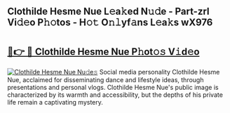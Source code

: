 ## Clothilde Hesme Nue L𝚎a𝚔ed N𝚞𝚍e - Part-zrI Vi𝚍𝚎o P𝚑𝚘tos - H𝚘𝚝 O𝚗𝚕yf𝚊ns L𝚎a𝚔s wX976

# <h2><a href="http://kfeem1.oniu.top/?m=Clothilde+Hesme+Nue">🔗👉 🔴 Clothilde Hesme Nue P𝚑ot𝚘𝚜 V𝚒d𝚎o</a></h2>

[![Clothilde Hesme Nue Nu𝚍e𝚜](https://i.imgur.com/0qMVB7G.gif)](http://kfeem1.oniu.top/?m=Clothilde+Hesme+Nue)
Social media personality Clothilde Hesme Nue, acclaimed for disseminating dance and lifestyle ideas, through presentations and personal vlogs. Clothilde Hesme Nue's public image is characterized by its warmth and accessibility, but the depths of his private life remain a captivating mystery.  
